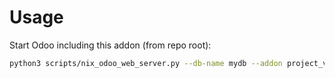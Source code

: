 # Usage

Start Odoo including this addon (from repo root):

```bash
python3 scripts/nix_odoo_web_server.py --db-name mydb --addon project_version
```
